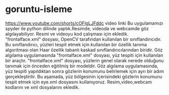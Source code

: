 # goruntu-isleme
https://www.youtube.com/shorts/cOFlgLJFddc video linki 
Bu uygulamamızı spyder ile python dilinde yaptık.Resimde, videoda ve webcamde göz algılayabiliyor. Resmi ve videoyu kod çalışması için ekledik. "frontalface.xml" dosyası, OpenCV tarafından kullanılan bir sınıflandırıcıdır. Bu sınıflandırıcı, yüzleri tespit etmek için kullanılan bir özellik tanıma algoritması olan Haar özellik tabanlı kaskad sınıflandırıcılarından biridir. Göz algılama uygulamasında "frontalface.xml" dosyası, yüz tespiti için kullanılan bir araçtır. "frontalface.xml" dosyası, yüzlerin genel olarak nerede olduğunu tanımak için önceden eğitilmiş bir modeldir. Göz algılama uygulamasında, yüz tespiti yapıldıktan sonra gözlerin konumunu belirlemek için ayrı bir adım gerçekleştirilir. Bu aşamada, yüz bölgesinin içerisindeki gözlerin konumunu tespit etmek için eye.xml dosyasını kullanıyoruz. Resim,video,webcam kodlarını ve xml dosyalarını ekledik.
